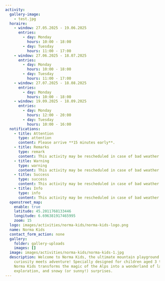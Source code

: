 ```yaml
---
activity:
  gallery-image:
    - test.jpg
  horaire:
    - window: 27.05.2025 - 19.06.2025
      entries:
        - day: Monday
          hours: 10:00 - 18:00
        - day: Tuesday
          hours: 11:00 - 17:00
    - window: 27.06.2025 - 18.07.2025
      entries:
        - day: Monday
          hours: 10:00 - 18:00
        - day: Tuesday
          hours: 11:00 - 17:00
    - window: 27.07.2025 - 18.08.2025
      entries:
        - day: Monday
          hours: 10:00 - 18:00
    - window: 19.09.2025 - 18.09.2025
      entries:
        - day: Monday
          hours: 12:00 - 20:00
        - day: Tuesday
          hours: 10:00 - 16:00
  notifications:
    - title: Attention
      type: attention
      content: Please arrive **15 minutes early**.
    - title: Remarks
      type: remark
      content: This activity may be rescheduled in case of bad weather.
    - title: Warning
      type: warning
      content: This activity may be rescheduled in case of bad weather.
    - title: Success
      type: success
      content: This activity may be rescheduled in case of bad weather.
    - title: Info
      type: info
      content: This activity may be rescheduled in case of bad weather.
  openstreet_map:
    enable: true
    latitude: 45.2011768133446
    longitude: 6.696381917465995
    zoom: 15
  logo: images/activities/norma-kids/norma-kids-logo.png
  name: Norma Kids
  contact_form_action: none
  gallery:
    folder: gallery-uploads
    images: []
  image: images/activities/norma-kids/norma-kids-1.jpg
  description: Welcome to Norma Kids, the ultimate mountain playground where
    curiosity meets adventure! Specially designed for children aged 3 to 12,
    Norma Kids transforms the magic of the Alps into a wonderland of laughter,
    exploration, and snowy (or sunny!) surprises.
---
```

